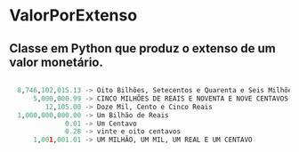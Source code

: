# ValorPorExtenso
## Classe em Python que produz o extenso de um valor monetário.


```python

  8,746,102,015.13 -> Oito Bilhões, Setecentos e Quarenta e Seis Milhões, Cento e Dois Mil, Quinze Reais e Treze Centavos
      5,000,000.99 -> CINCO MILHÕES DE REAIS E NOVENTA E NOVE CENTAVOS
         12,105.00 -> Doze Mil, Cento e Cinco Reais
  1,000,000,000.00 -> Um Bilhão de Reais
              0.01 -> Um Centavo
              0.28 -> vinte e oito centavos
      1,001,001.01 -> UM MILHÃO, UM MIL, UM REAL E UM CENTAVO
```
